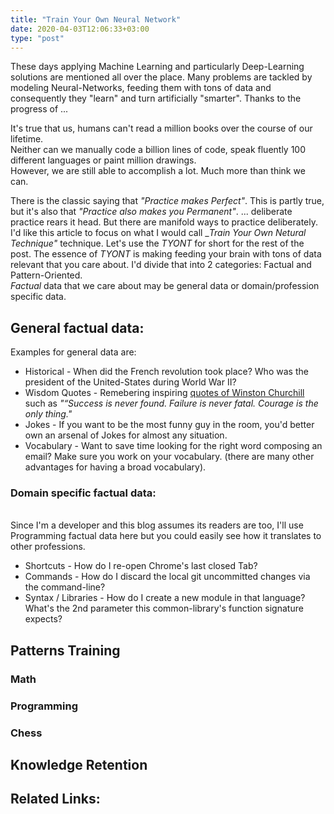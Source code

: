 ```yaml
---
title: "Train Your Own Neural Network"
date: 2020-04-03T12:06:33+03:00
type: "post"
---
```


These days applying Machine Learning and particularly Deep-Learning solutions are mentioned all over the place.
Many problems are tackled by modeling Neural-Networks, feeding them with tons of data and consequently they "learn" 
and turn artificially "smarter". Thanks to the progress of ...


It's true that us, humans can't read a million books over the course of our lifetime. 
<br/>
Neither can we manually code a billion lines of code, speak fluently 100 different languages or paint million drawings. 
<br/>
However, we are still able to accomplish a lot. Much more than think we can. 
<br/>

There is the classic saying that _"Practice makes Perfect"_. This is partly true, but it's also that _"Practice also makes you Permanent"_.
... deliberate practice rears it head. But there are manifold ways to practice deliberately. 
</br>
I'd like this article to focus on what I would call __Train Your Own Netural Technique"_ technique. Let's use the _TYONT_ for short for the rest of the post. 
The essence of _TYONT_ is making feeding your brain with tons of data relevant that you care about.
I'd divide that into 2 categories: Factual and Pattern-Oriented.
</br>
_Factual_ data that we care about may be general data or domain/profession specific data.
</br>

## General factual data:
Examples for general data are:
* Historical - When did the French revolution took place? Who was the president of the United-States during World War II?  
* Wisdom Quotes - Remebering inspiring [quotes of Winston Churchill][churchill-quotes] such as 
_"“Success is never found. Failure is never fatal. Courage is the only thing."_ 
* Jokes - If you want to be the most funny guy in the room, you'd better own an arsenal of Jokes for almost any situation.
* Vocabulary - Want to save time looking for the right word composing an email? Make sure you work on your vocabulary. 
(there are many other advantages for having a broad vocabulary).


### Domain specific factual data:
<br/>
Since I'm a developer and this blog assumes its readers are too, I'll use Programming factual data here but you could easily see how it translates 
to other professions.

* Shortcuts - How do I re-open Chrome's last closed Tab? 
* Commands - How do I discard the local git uncommitted changes via the command-line?
* Syntax / Libraries - How do I create a new module in that language?
What's the 2nd parameter this common-library's function signature expects?



## Patterns Training

### Math 

### Programming

### Chess


## Knowledge Retention




## Related Links:
[churchill-quotes]: https://www.keepinspiring.me/winston-churchill-quotes/
[ultralearning-environments]: https://www.scotthyoung.com/blog/2019/01/03/ultralearning-environments/
[expertise-is-just-pattern-matching]: https://commoncog.com/blog/expertise-is-just-pattern-matching/
[supermemo]: https://www.supermemo.com/
[thesaurus]: https://www.thesaurus.com/
[anki]: https://apps.ankiweb.net/ 
